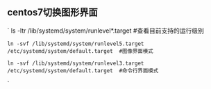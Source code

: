 ## centos7切换图形界面
`
    ls -ltr /lib/systemd/system/runlevel*.target #查看目前支持的运行级别  

    ln -svf /lib/systemd/system/runlevel5.target /etc/systemd/system/default.target  #图像界面模式  

    ln -svf /lib/systemd/system/runlevel3.target /etc/systemd/system/default.target  #命令行界面模式  
`
